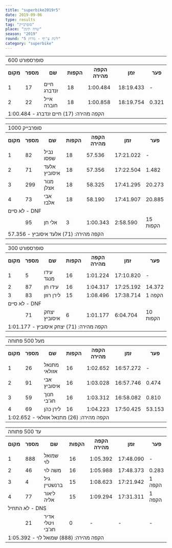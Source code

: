 ```yaml
---
title: "superbike2019r5"
date: 2019-09-06
type: results
tag: "סופרבייק"
place: "שדה תימן"
season: "2019"
round: "ליגת צ'יף - מרוץ 5"
category: "superbike"
---
```


<table class="line_color">
    <tr>
        <td colspan="99" class="title_font">600 סופרספורט</td>
    </tr>
    <tr class="rnkh_bkcolor">
        <th class="rnkh_font">מקום</th>
        <th class="rnkh_font">מספר</th>
        <th class="rnkh_font">שם</th>
        <th class="rnkh_font">הקפות</th>
        <th class="rnkh_font">הקפה מהירה</th>
        <th class="rnkh_font">זמן</th>
        <th class="rnkh_font">פער</th>
    </tr>
    <tr class="rnk_bkcolor OddRow">
        <td class="rnk_font">1</td>
        <td class="rnk_font">17</td>
        <td class="rnk_font">חיים זנדברג</td>
        <td class="rnk_font">18</td>
        <td class="rnk_font">1:00.484</td>
        <td class="rnk_font">18:19.433</td>
        <td class="rnk_font">-</td>
    </tr>
    <tr class="rnk_bkcolor EvenRow">
        <td class="rnk_font">2</td>
        <td class="rnk_font">22</td>
        <td class="rnk_font">אייל חוברה</td>
        <td class="rnk_font">18</td>
        <td class="rnk_font">1:00.858</td>
        <td class="rnk_font">18:19.754</td>
        <td class="rnk_font">0.321</td>
    </tr>
    <tr>
        <td colspan="99" class="comment_font">הקפה מהירה: (17) חיים זנדברג - 1:00.484</td>
    </tr>
</table>
<table class="line_color">
    <tr>
        <td colspan="99" class="title_font">סופרבייק 1000</td>
    </tr>
    <tr class="rnkh_bkcolor">
        <th class="rnkh_font">מקום</th>
        <th class="rnkh_font">מספר</th>
        <th class="rnkh_font">שם</th>
        <th class="rnkh_font">הקפות</th>
        <th class="rnkh_font">הקפה מהירה</th>
        <th class="rnkh_font">זמן</th>
        <th class="rnkh_font">פער</th>
    </tr>
    <tr class="rnk_bkcolor OddRow">
        <td class="rnk_font">1</td>
        <td class="rnk_font">82</td>
        <td class="rnk_font">נביל שפסו</td>
        <td class="rnk_font">18</td>
        <td class="rnk_font">57.536</td>
        <td class="rnk_font">17:21.022</td>
        <td class="rnk_font">-</td>
    </tr>
    <tr class="rnk_bkcolor EvenRow">
        <td class="rnk_font">2</td>
        <td class="rnk_font">71</td>
        <td class="rnk_font">אלעד איסוביץ</td>
        <td class="rnk_font">18</td>
        <td class="rnk_font">57.356</td>
        <td class="rnk_font">17:22.504</td>
        <td class="rnk_font">1.482</td>
    </tr>
    <tr class="rnk_bkcolor OddRow">
        <td class="rnk_font">3</td>
        <td class="rnk_font">299</td>
        <td class="rnk_font">מנור אצלן</td>
        <td class="rnk_font">18</td>
        <td class="rnk_font">58.325</td>
        <td class="rnk_font">17:41.295</td>
        <td class="rnk_font">20.273</td>
    </tr>
    <tr class="rnk_bkcolor EvenRow">
        <td class="rnk_font">4</td>
        <td class="rnk_font">73</td>
        <td class="rnk_font">אבי אלבז</td>
        <td class="rnk_font">18</td>
        <td class="rnk_font">58.190</td>
        <td class="rnk_font">17:41.907</td>
        <td class="rnk_font">20.885</td>
    </tr>
    <tr>
        <td colspan="99" class="subtitle_font">לא סיים - DNF</td>
    </tr>
    <tr class="rnk_bkcolor OddRow">
        <td class="rnk_font"></td>
        <td class="rnk_font">95</td>
        <td class="rnk_font">אלי חן</td>
        <td class="rnk_font">3</td>
        <td class="rnk_font">1:00.343</td>
        <td class="rnk_font">2:58.590</td>
        <td class="rnk_font">15 הקפות</td>
    </tr>
    <tr>
        <td colspan="99" class="comment_font">הקפה מהירה: (71) אלעד איסוביץ - 57.356</td>
    </tr>
</table>
<table class="line_color">
    <tr>
        <td colspan="99" class="title_font">300 סופרספורט</td>
    </tr>
    <tr class="rnkh_bkcolor">
        <th class="rnkh_font">מקום</th>
        <th class="rnkh_font">מספר</th>
        <th class="rnkh_font">שם</th>
        <th class="rnkh_font">הקפות</th>
        <th class="rnkh_font">הקפה מהירה</th>
        <th class="rnkh_font">זמן</th>
        <th class="rnkh_font">פער</th>
    </tr>
    <tr class="rnk_bkcolor OddRow">
        <td class="rnk_font">1</td>
        <td class="rnk_font">5</td>
        <td class="rnk_font">עידו מנגד</td>
        <td class="rnk_font">16</td>
        <td class="rnk_font">1:01.224</td>
        <td class="rnk_font">17:10.820</td>
        <td class="rnk_font">-</td>
    </tr>
    <tr class="rnk_bkcolor EvenRow">
        <td class="rnk_font">2</td>
        <td class="rnk_font">87</td>
        <td class="rnk_font">עידו חן</td>
        <td class="rnk_font">16</td>
        <td class="rnk_font">1:04.317</td>
        <td class="rnk_font">17:25.192</td>
        <td class="rnk_font">14.372</td>
    </tr>
    <tr class="rnk_bkcolor OddRow">
        <td class="rnk_font">3</td>
        <td class="rnk_font">83</td>
        <td class="rnk_font">לירן רוזן</td>
        <td class="rnk_font">15</td>
        <td class="rnk_font">1:08.496</td>
        <td class="rnk_font">17:38.714</td>
        <td class="rnk_font">1 הקפה</td>
    </tr>
    <tr>
        <td colspan="99" class="subtitle_font">לא סיים - DNF</td>
    </tr>
    <tr class="rnk_bkcolor EvenRow">
        <td class="rnk_font"></td>
        <td class="rnk_font">71</td>
        <td class="rnk_font">יצחק איסוביץ</td>
        <td class="rnk_font">6</td>
        <td class="rnk_font">1:01.177</td>
        <td class="rnk_font">6:04.704</td>
        <td class="rnk_font">10 הקפות</td>
    </tr>
    <tr>
        <td colspan="99" class="comment_font">הקפה מהירה: (71) יצחק איסוביץ - 1:01.177</td>
    </tr>
</table>
<table class="line_color">
    <tr>
        <td colspan="99" class="title_font">מעל 500 פתוחה</td>
    </tr>
    <tr class="rnkh_bkcolor">
        <th class="rnkh_font">מקום</th>
        <th class="rnkh_font">מספר</th>
        <th class="rnkh_font">שם</th>
        <th class="rnkh_font">הקפות</th>
        <th class="rnkh_font">הקפה מהירה</th>
        <th class="rnkh_font">זמן</th>
        <th class="rnkh_font">פער</th>
    </tr>
    <tr class="rnk_bkcolor OddRow">
        <td class="rnk_font">1</td>
        <td class="rnk_font">26</td>
        <td class="rnk_font">מתנאל אזולאי</td>
        <td class="rnk_font">16</td>
        <td class="rnk_font">1:02.652</td>
        <td class="rnk_font">16:57.272</td>
        <td class="rnk_font">-</td>
    </tr>
    <tr class="rnk_bkcolor EvenRow">
        <td class="rnk_font">2</td>
        <td class="rnk_font">91</td>
        <td class="rnk_font">אבי איסוביץ</td>
        <td class="rnk_font">16</td>
        <td class="rnk_font">1:03.028</td>
        <td class="rnk_font">16:57.746</td>
        <td class="rnk_font">0.474</td>
    </tr>
    <tr class="rnk_bkcolor OddRow">
        <td class="rnk_font">3</td>
        <td class="rnk_font">59</td>
        <td class="rnk_font">חנוך חג'בי</td>
        <td class="rnk_font">16</td>
        <td class="rnk_font">1:03.312</td>
        <td class="rnk_font">16:58.082</td>
        <td class="rnk_font">0.810</td>
    </tr>
    <tr class="rnk_bkcolor EvenRow">
        <td class="rnk_font">4</td>
        <td class="rnk_font">69</td>
        <td class="rnk_font">לירן כהן</td>
        <td class="rnk_font">16</td>
        <td class="rnk_font">1:04.223</td>
        <td class="rnk_font">17:50.425</td>
        <td class="rnk_font">53.153</td>
    </tr>
    <tr>
        <td colspan="99" class="comment_font">הקפה מהירה: (26) מתנאל אזולאי - 1:02.652</td>
    </tr>
</table>
<table class="line_color">
    <tr>
        <td colspan="99" class="title_font">עד 500 פתוחה</td>
    </tr>
    <tr class="rnkh_bkcolor">
        <th class="rnkh_font">מקום</th>
        <th class="rnkh_font">מספר</th>
        <th class="rnkh_font">שם</th>
        <th class="rnkh_font">הקפות</th>
        <th class="rnkh_font">הקפה מהירה</th>
        <th class="rnkh_font">זמן</th>
        <th class="rnkh_font">פער</th>
    </tr>
    <tr class="rnk_bkcolor OddRow">
        <td class="rnk_font">1</td>
        <td class="rnk_font">888</td>
        <td class="rnk_font">שמואל לוי</td>
        <td class="rnk_font">16</td>
        <td class="rnk_font">1:05.392</td>
        <td class="rnk_font">17:48.090</td>
        <td class="rnk_font">-</td>
    </tr>
    <tr class="rnk_bkcolor EvenRow">
        <td class="rnk_font">2</td>
        <td class="rnk_font">46</td>
        <td class="rnk_font">משה לוי</td>
        <td class="rnk_font">16</td>
        <td class="rnk_font">1:05.988</td>
        <td class="rnk_font">17:48.373</td>
        <td class="rnk_font">0.283</td>
    </tr>
    <tr class="rnk_bkcolor OddRow">
        <td class="rnk_font">3</td>
        <td class="rnk_font">4</td>
        <td class="rnk_font">גיל ברנשטיין</td>
        <td class="rnk_font">15</td>
        <td class="rnk_font">1:08.623</td>
        <td class="rnk_font">17:21.942</td>
        <td class="rnk_font">1 הקפה</td>
    </tr>
    <tr class="rnk_bkcolor EvenRow">
        <td class="rnk_font">4</td>
        <td class="rnk_font">77</td>
        <td class="rnk_font">ליאור אליה</td>
        <td class="rnk_font">15</td>
        <td class="rnk_font">1:09.294</td>
        <td class="rnk_font">17:31.311</td>
        <td class="rnk_font">1 הקפה</td>
    </tr>
    <tr>
        <td colspan="99" class="subtitle_font">לא התחיל - DNS</td>
    </tr>
    <tr class="rnk_bkcolor OddRow">
        <td class="rnk_font"></td>
        <td class="rnk_font">21</td>
        <td class="rnk_font">אדיר ויטלי חג'בי</td>
        <td class="rnk_font">0</td>
        <td class="rnk_font">-</td>
        <td class="rnk_font">-</td>
        <td class="rnk_font">-</td>
    </tr>
    <tr>
        <td colspan="99" class="comment_font">הקפה מהירה: (888) שמואל לוי - 1:05.392</td>
    </tr>
</table>
